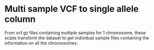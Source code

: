 # Multi sample VCF to single allele column



From vcf.gz files containing multiple samples for 1 chromosome, these scipts transform the dataset to get individual sample files containing the information on all the chromosomes.
